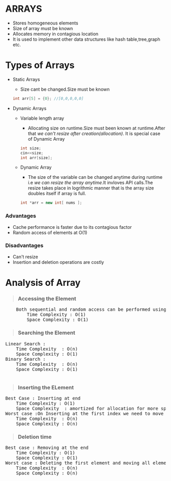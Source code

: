 # ARRAYS

- Stores homogeneous elements
- Size of array must be known
- Allocates memory in contagious location
- It is used to implement other data structures like hash table,tree,graph etc.

# Types of Arrays

- Static Arrays

  - Size cant be changed.Size must be known

  ```cpp
  int arr[5] = {0}; //[0,0,0,0,0]
  ```

- Dynamic Arrays

  - Variable length array

    - Allocating size on runtime.Size must been known at runtime.After that _we can't resize after creation(allocation)_. It is special case of Dynamic Array

    ```cpp
    int size;
    cin<<size;
    int arr[size];
    ```

  - Dynamic Array

    - The size of the variable can be changed anytime during runtime i.e _we can resize the array anytime_.It invloves API calls.The resize takes place in logrithmic manner that is the array size doubles itself if array is full.

    ```cpp
    int *arr = new int[ nums ];
    ```

### Advantages

- Cache performance is faster due to its contagious factor
- Random access of elements at O(1)

### Disadvantages

- Can't resize
- Insertion and deletion operations are costly

# Analysis of Array

> ### Accessing the Element

<pre>
    Both sequential and random access can be performed using []operator
        Time Complexity : O(1)
        Space Complexity : O(1)
</pre>

> ### Searching the Element

<pre>
Linear Search :
    Time Complexity  : O(n)
    Space Complexity : O(1)
Binary Search :
    Time Complexity  : O(n)
    Space Complexity : O(1)

</pre>

> ### Inserting the ELement

<pre>
Best Case : Inserting at end
    Time Complexity : O(1)
    Space Complexity  : amortized for allocation for more space
Worst case :On Inserting at the first index we need to move all elements to the right by one
    Time Complexity  : O(n)
    Space Complexity : O(n)
</pre>

> ### Deletion time

<pre>
Best case : Removing at the end
    Time Complexity : O(1)
    Space Complexity : O(1)
Worst case : Deleting the first element and moving all elements to the left by one.
    Time Complexity  : O(n)
    Space Complexity : O(n)
</pre>
